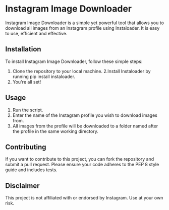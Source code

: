 # Instagram Image Downloader


Instagram Image Downloader is a simple yet powerful tool that allows you to download all images from an Instagram profile using Instaloader. It is easy to use, efficient and effective.

## Installation

To install Instagram Image Downloader, follow these simple steps:

1. Clone the repository to your local machine.
2.Install Instaloader by running pip install instaloader.
3. You're all set!

## Usage

1. Run the script.
2. Enter the name of the Instagram profile you wish to download images from.
3. All images from the profile will be downloaded to a folder named after the profile in the same working directory.

## Contributing

If you want to contribute to this project, you can fork the repository and submit a pull request. Please ensure your code adheres to the PEP 8 style guide and includes tests.

## Disclaimer

This project is not affiliated with or endorsed by Instagram. Use at your own risk.
